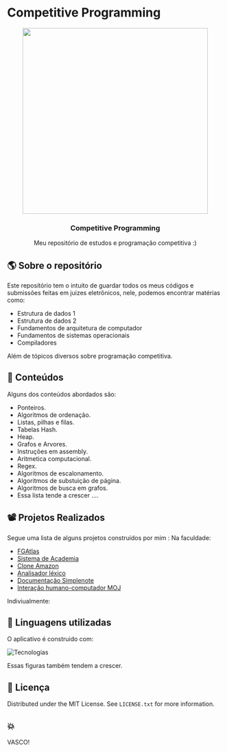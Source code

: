 # Competitive Programming

<div align="center">
  <img src="https://encrypted-tbn0.gstatic.com/images?q=tbn:ANd9GcSGpopluos3H4qH723Ke-98_N59REirOKopWGzdmITiwtQUhIIwoFE0KpS2jZ9EG2mJ4C4&usqp=CAU" style="width:45vw"></img>
  <h3 align="center" >Competitive Programming </h3>

  <p align="center">
     Meu repositório de estudos e programação competitiva :) </br>
  </p>
</div>


<!-- ABOUT THE PROJECT -->
## :earth_americas: Sobre o repositório

Este repositório tem o intuito de guardar todos os meus códigos e submissões feitas em juizes eletrônicos, nele, podemos encontrar matérias como:

- Estrutura de dados 1
- Estrutura de dados 2
- Fundamentos de arquitetura de computador
- Fundamentos de sistemas operacionais
- Compiladores

Além de tópicos diversos sobre programação competitiva.

## 📖 Conteúdos
Alguns dos conteúdos abordados são:

- Ponteiros.
- Algoritmos de ordenação.
- Listas, pilhas e filas.
- Tabelas Hash.
- Heap.
- Grafos e Arvores.
- Instruções em assembly.
- Aritmetica computacional.
- Regex.
- Algoritmos de escalonamento.
- Algoritmos de substuição de página.
- Algoritmos de busca em grafos.
- Essa lista tende a crescer ....

## 📽️ Projetos Realizados
Segue uma lista de alguns projetos construídos por mim :
Na faculdade:
  - [FGAtlas](https://github.com/fga-eps-mds/2022-2-FGAtlas)
  - [Sistema de Academia](https://github.com/kaua-pt/FGA-OO-SistemaDeAcademia)
  - [Clone Amazon](https://github.com/kaua-pt/2023.2_G1_ProjetoAmazon/tree/main)
  - [Analisador léxico](https://github.com/FCR-group/Trab-compiladores)
  - [Documentação Simplenote](https://github.com/Requisitos-de-Software/2023.1-Simplenote)
  - [Interação humano-computador MOJ](https://github.com/kaua-pt/Interacao-Humano-Computador)

Indiviualmente:


## :hammer: Linguagens utilizadas

O aplicativo é construido com:</br>

![Tecnologias](https://skillicons.dev/icons?i=c,cpp,js,asm)

Essas figuras também tendem a crescer.

## :dash: Licença

Distributed under the MIT License. See `LICENSE.txt` for more information.

## 💥
VASCO!
